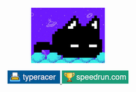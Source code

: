 <p align="center"> 
  <img src="assets/mewo.gif"/>
</p>

<p align="center">
  <a href="https://data.typeracer.com/pit/profile?user=kmichno">
    <img src="assets/typeracer.jpg"/>
  </a>
  <a href="https://www.speedrun.com/users/kkkp">
    <img src="assets/speedrun.jpg"/>
  </a>
</p>

